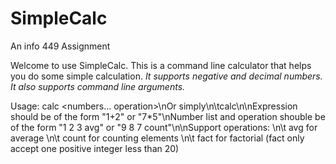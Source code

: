 # SimpleCalc  


An info 449 Assignment

Welcome to use SimpleCalc. This is a command line calculator that helps you do some simple calculation. *It supports negative and decimal numbers. It also supports command line arguments.*

Usage: calc <numbers... operation>\nOr simply\n\tcalc\n\nExpression should be of the form \"1+2\" or \"7*5\"\nNumber list and operation shouble be of the form \"1 2 3 avg\" or \"9 8 7 count\"\n\nSupport operations: \n\t avg for average \n\t count for counting elements \n\t fact for factorial (fact only accept one positive integer less than 20)
